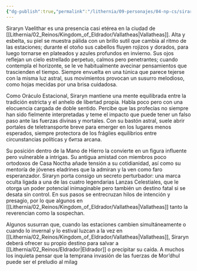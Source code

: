 ```yaml
---
{"dg-publish":true,"permalink":"/lithernia/09-personajes/04-np-cs/siraryn-vaelithar/","title":"Siraryn Vaelithar","tags":["lithernia","personaje","oraculo","mano-de-hierro","Eladrin"]}
---
```


Siraryn Vaelithar es una presencia casi etérea en la ciudad de [[Lithernia/02_Reinos/Kingdom_of_Eldrador/Vallatheas\|Vallatheas]]. Alta y esbelta, su piel se muestra pálida con un brillo sutil que cambia al ritmo de las estaciones; durante el otoño sus cabellos fluyen rojizos y dorados, para luego tornarse en plateados y azules profundos en invierno. Sus ojos reflejan un cielo estrellado perpetuo, calmos pero penetrantes; cuando contempla el horizonte, se le ve habitualmente avecinar pensamientos que trascienden el tiempo. Siempre envuelta en una túnica que parece tejerse con la misma luz astral, sus movimientos provocan un susurro melodioso, como hojas mecidas por una brisa cuidadosa.

Como Oráculo Estacional, Siraryn mantiene una mente equilibrada entre la tradición estricta y el anhelo de libertad propia. Habla poco pero con una elocuencia cargada de doble sentido. Percibe que las profecías no siempre han sido fielmente interpretadas y teme el impacto que puede tener un falso paso ante las fuerzas divinas y mortales. Con su bastón astral, suele abrir portales de teletransporte breve para emerger en los lugares menos esperados, siempre protectora de los frágiles equilibrios entre circunstancias políticas y битза arcana.

Su posición dentro de la Mano de Hierro la convierte en un figura influente pero vulnerable a intrigas. Su antigua amistad con miembros poco ortodoxos de Casa Noctha añade tensión a su cotidianidad, así como su mentoría de jóvenes eladrines que la admiran y la ven como faro esperanzador. Siraryn porta consigo un secreto perturbador: una marca oculta ligada a una de las cuatro legendarias Lanzas Celestiales, que le otorga un poder potencial inimaginable pero también un destino fatal si se desata sin control. En sus pasos se entrecruzan hilos de intención y presagio, por lo que algunos en [[Lithernia/02_Reinos/Kingdom_of_Eldrador/Vallatheas\|Vallatheas]] tanto la reverencian como la sospechan.

Algunos susurran que, cuando las estaciones cambien simultáneamente o cuando lo invernal y lo estival luzcan a la vez en [[Lithernia/02_Reinos/Kingdom_of_Eldrador/Vallatheas\|Vallatheas]], Siraryn deberá ofrecer su propio destino para salvar a [[Lithernia/02_Reinos/Eldrador\|Eldrador]] o precipitar su caída. A muchos los inquieta pensar que la temprana invasión de las fuerzas de Mor’dhul puede ser el preludio al milag